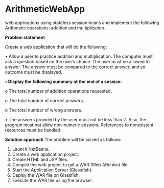 # ArithmeticWebApp
web applications using stateless session beans and implement the following  Arithmetic operations: addition and multiplication.


**Problem statement** 

Create a web application that will do the following: 

• Allow a user to practice addition and multiplication. The computer must ask a question based 
on the user’s choice. The user must be allowed to answer. The answer must be compared to 
the correct answer, and an outcome must be displayed. 

**• Display the following summary at the end of a session:**

o The total number of addition operations requested.

o The total number of correct answers. 

o The total number of wrong answers. 

• The answers provided by the user must not be less than 2. Also, the program must not allow 
non-numeric answers. References to nonexistent resources must be handled.


**Solution approach** 
The problem will be solved as follows: 
1. Launch NetBeans. 
2. Create a web application project. 
3. Create HTML and JSP files. 
4. Compile the web project to get a WAR (Web ARchive) file. 
5. Start the Application Server (Glassfish). 
6. Deploy the WAR file on Glassfish. 
7. Execute the WAR file using the browser. 
